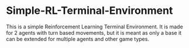 # Simple-RL-Terminal-Environment
This is a simple Reinforcement Learning Terminal Environment. It is made for 2 agents with turn based movements, but it is meant as only a base it can be extended for multiple agents and other game types.
